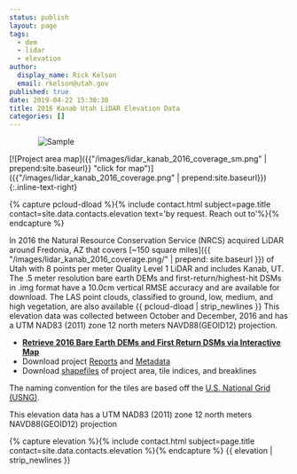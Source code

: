 ```yaml
---
status: publish
layout: page
tags:
  - dem
  - lidar
  - elevation
author:
  display_name: Rick Kelson
  email: rkelson@utah.gov
published: true
date: 2019-04-22 15:30:30
title: 2016 Kanab Utah LiDAR Elevation Data
categories: []
---
```


<style type="text/css">
#logo {
  max-width: 400px;
  margin: 0 auto;
}
</style>
<div id="logo">
  <img src="{{ "/images/lidar_kanab_2016.png" | prepend: site.baseurl }}" alt="Sample" />
</div>

[![Project area map]({{"/images/lidar_kanab_2016_coverage_sm.png" | prepend:site.baseurl}} "click for map")]({{"/images/lidar_kanab_2016_coverage.png" | prepend:site.baseurl}}){:.inline-text-right}

{% capture pcloud-dload %}{% include contact.html subject=page.title contact=site.data.contacts.elevation text='by request. Reach out to'%}{% endcapture %}

In 2016 the Natural Resource Conservation Service (NRCS) acquired LiDAR around Fredonia, AZ that covers [~150 square miles]({{ "/images/lidar_kanab_2016_coverage.png/" | prepend: site.baseurl }}) of Utah with 8 points per meter Quality Level 1 LiDAR and includes Kanab, UT. The .5 meter resolution bare earth DEMs and first-return/highest-hit DSMs in .img format have a 10.0cm vertical RMSE accuracy and are available for download. The LAS point clouds, classified to ground, low, medium, and high vegetation, are also available {{ pcloud-dload | strip_newlines }} This elevation data was collected between October and December, 2016 and has a UTM NAD83 (2011) zone 12 north meters NAVD88(GEOID12) projection.

<ul class="dotless">
  <li>
    <strong>
      <i class="fa fa-download"></i> <a href="https://raster.utah.gov/?cat=.5%20Meter%20%7B2016%20Kanab%20LiDAR%7D" target="_blank">Retrieve 2016 Bare Earth DEMs and First Return DSMs via Interactive Map</a>
    </strong>
  </li>
  <li>
    <i class="fa fa-download"></i> Download project <a href="https://storage.googleapis.com/state-of-utah-sgid-downloads/lidar/kanab-2016/DEMs/Kanab_2016_Reports.zip" target="_blank">Reports</a> and
      <a href="https://storage.googleapis.com/state-of-utah-sgid-downloads/lidar/kanab-2016/DEMs/Kanab_2016_Metadata.zip" target="_blank">Metadata</a>
  </li>
  <li>
    <i class="fa fa-download"></i> Download <a href="https://storage.googleapis.com/state-of-utah-sgid-downloads/lidar/kanab-2016/DEMs/Kanab_2016_shps.zip" target="_blank">shapefiles</a> of project area, tile indices, and breaklines
  </li>
</ul>

The naming convention for the tiles are based off the [U.S. National Grid (USNG)](https://www.fgdc.gov/usng/how-to-read-usng/index_html).

This elevation data has a UTM NAD83 (2011) zone 12 north meters NAVD88(GEOID12) projection

{% capture elevation %}{% include contact.html subject=page.title contact=site.data.contacts.elevation %}{% endcapture %} {{ elevation | strip_newlines }}
